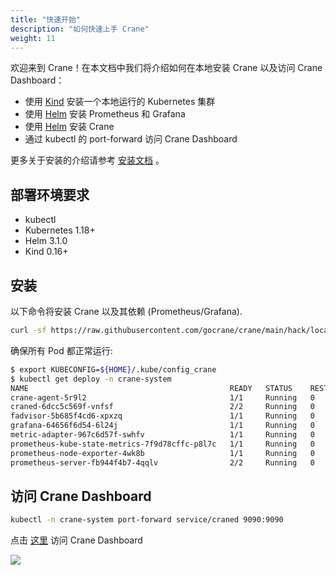 ```yaml
---
title: "快速开始"
description: "如何快速上手 Crane"
weight: 11
---
```


欢迎来到 Crane！在本文档中我们将介绍如何在本地安装 Crane 以及访问 Crane Dashboard：

- 使用 [Kind](https://kind.sigs.k8s.io/) 安装一个本地运行的 Kubernetes 集群
- 使用 [Helm](https://helm.sh/) 安装 Prometheus 和 Grafana
- 使用 [Helm](https://helm.sh/) 安装 Crane
- 通过 kubectl 的 port-forward 访问 Crane Dashboard

更多关于安装的介绍请参考 [安装文档](/zh-cn/docs/getting-started/installation) 。

## 部署环境要求

- kubectl
- Kubernetes 1.18+
- Helm 3.1.0
- Kind 0.16+

## 安装

以下命令将安装 Crane 以及其依赖 (Prometheus/Grafana).

```bash
curl -sf https://raw.githubusercontent.com/gocrane/crane/main/hack/local-env-setup.sh | sh -
```

确保所有 Pod 都正常运行:

```bash
$ export KUBECONFIG=${HOME}/.kube/config_crane
$ kubectl get deploy -n crane-system
NAME                                             READY   STATUS    RESTARTS       AGE
crane-agent-5r9l2                                1/1     Running   0              4m40s
craned-6dcc5c569f-vnfsf                          2/2     Running   0              4m41s
fadvisor-5b685f4cd6-xpxzq                        1/1     Running   0              4m37s
grafana-64656f6d54-6l24j                         1/1     Running   0              4m46s
metric-adapter-967c6d57f-swhfv                   1/1     Running   0              4m41s
prometheus-kube-state-metrics-7f9d78cffc-p8l7c   1/1     Running   0              4m46s
prometheus-node-exporter-4wk8b                   1/1     Running   0              4m40s
prometheus-server-fb944f4b7-4qqlv                2/2     Running   0              4m46s
```

## 访问 Crane Dashboard

```bash
kubectl -n crane-system port-forward service/craned 9090:9090
```

点击 [这里](http://127.0.0.1:9090/) 访问 Crane Dashboard

![](/images/dashboard.png)
